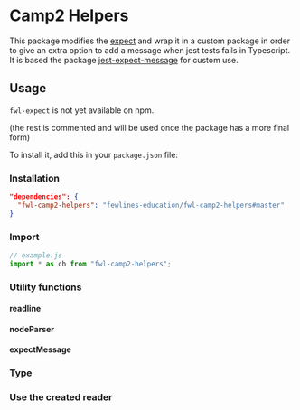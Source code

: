 # Camp2 Helpers

This package modifies the [expect](https://jestjs.io/docs/en/expect) and wrap it in a custom package in order to give an extra option to add a message when jest tests fails in Typescript.
It is based the package [jest-expect-message](https://www.npmjs.com/package/jest-expect-message) for custom use.

## Usage

`fwl-expect` is not yet available on npm.

(the rest is commented and will be used once the package has a more final form)

To install it, add this in your `package.json` file:

### Installation

```json
"dependencies": {
  "fwl-camp2-helpers": "fewlines-education/fwl-camp2-helpers#master"
}
```

### Import

```js
// example.js
import * as ch from "fwl-camp2-helpers";
```

### Utility functions

#### readline

#### nodeParser

#### expectMessage

### Type

### Use the created reader
